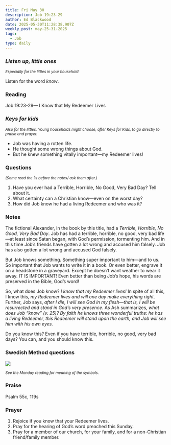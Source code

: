 ```yaml
---
title: Fri May 30
description: Job 19:23-29
author: Ed Blackwood
date: 2025-05-30T11:28:38.907Z
weekly_post: may-25-31-2025
tags:
  - Job
type: daily
---
```

### *Listen up, little ones*

<div><small><i>Especially for the littles in your household.</i></small></div>

Listen for the word *know*.

### Reading

Job 19:23-29— I Know that My Redeemer Lives

### *Keys for kids*

<div><small><i>Also for the littles. Young households might choose, after Keys for Kids, to go directly to praise and prayer.</i></small></div>

* Job was having a rotten life.
* He thought some wrong things about God.
* But he knew something vitally important—my Redeemer lives!

### Questions

<div><small><i>(Some read the ?s before the notes/ ask them after.)</i></small></div>

1. Have you ever had a Terrible, Horrible, No Good, Very Bad Day? Tell about it.
2. What certainty can a Christian know—even on the worst day?
3. How did Job know he had a living Redeemer and who was it?

### Notes

The fictional Alexander, in the book by this title, had a *Terrible, Horrible, No Good, Very Bad Day*. Job has had a terrible, horrible, no good, very bad life—at least since Satan began, with God’s permission, tormenting him. And in this time Job’s friends have gotten a lot wrong and accused him falsely. Job has also gotten a lot wrong and accused God falsely.

But Job knows something. Something super important to him—and to us. So important that Job wants to write it in a book. Or even better, engrave it on a headstone in a graveyard. Except he doesn’t want weather to wear it away. IT IS IMPORTANT! Even better than being Job’s hope, his words are preserved in the Bible, God’s word!

So, what does Job know? *I know that my Redeemer lives!* In spite of all this, I know this, *my Redeemer lives and will one day make everything right*. Further, Job says, *after I die, I will see God in my flesh—that is, I will be resurrected and stand in God’s very presence*. As Ash summarizes, *what does Job “know” (v. 25)? By faith he knows three wonderful truths: he has a living Redeemer, this Redeemer will stand upon the earth, and Job will see him with his own eyes.*

Do you know this? Even if you have terrible, horrible, no good, very bad days? You can, and you should know this.

### Swedish Method questions

![](/static/img/family_worship_study_ed-swedish_questions.png)

<div><small><i>See the Monday reading for meaning of the symbols.</i></small></div>

### Praise

Psalm 55c, 119s

### Prayer

1. Rejoice if you know that your Redeemer lives.
2. Pray for the hearing of God’s word preached this Sunday.
3. Pray for a member of our church, for your family, and for a non-Christian friend/family member.